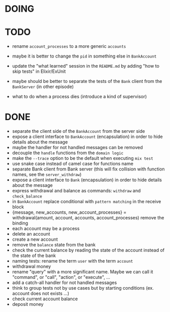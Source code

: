 # DOING

# TODO

* rename `account_processes` to a more generic `accounts`
* maybe it is better to change the `pid` in something else in `BankAccount`
* update the "what learned" session in the `README.md` by adding "how to skip tests" in Elixir/ExUnit

* maybe should be better to separate the tests of the `Bank` client from the `BankServer` (in other episode)

* what to do when a process dies (introduce a kind of supervisor)

# DONE

* separate the client side of the `BankAccount` from the server side
* expose a client interface to `BankAccount` (encapsulation) in order to hide details about the message
* maybe the handler for not handled messages can be removed
* decouple the `handle` functions from the `domain logic`
* make the `--trace` option to be the default when executing `mix test`
* use snake case instead of camel case for functions name
* separate Bank client from Bank server (this will fix collision with function names, see the `server_withdraw`)
* expose a client interface to `Bank` (encapsulation) in order to hide details about the message
* express withdrawal and balance as commands: `withdraw` and `check_balance`
* in `BankAccount` replace conditional with `pattern matching` in the receive block
* {message, new_accounts, new_account_processes} = withdrawal(amount, account, accounts, account_processes) remove the binding
* each account may be a process
* delete an account
* create a new account
* remove the `balance` state from the bank
* check the current balance by reading the state of the account instead of the state of the bank
* naming tests: rename the term `user` with the term `account`
* withdrawal money
* rename "query" with a more significant name. Maybe we can call it "command", or "call", "action", or "execute", ...
* add a catch-all handler for not handled messages
* think to group tests not by use cases but by starting conditions (ex. account does not exists ...)
* check current account balance
* deposit money
